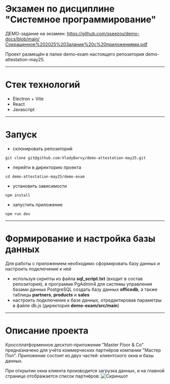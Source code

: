 # Экзамен по дисциплине "Системное программирование"
ДЕМО-задание на экзамен: 
<https://github.com/sseezov/demo-docs/blob/main/Сокращенное%202025%20Залание%20с%20приложениями.pdf>

Проект размещён в папке demo-exam настоящего репозитория demo-attestation-may25.
***

# Стек технологий
- Electron + Vite
- React
- Javascript
***

# Запуск
- склонировать репозиторий
```
git clone git@github.com:VladyBarvy/demo-attestation-may25.git
```
- перейти в директорию проекта
```
cd demo-attestation-may25/demo-exam
```
- установить зависимости
```
npm install
```
- запустить приложение
```
npm run dev
```
***

# Формирование и настройка базы данных
Для работы с приложением необходимо сформировать базу данных и настроить подключение к ней
- используя скрипты из файла __sql_script.txt__ (входит в состав репозитория), в программе PgAdmin4 для системы управления базами данных PostgreSQL создать базу данных __officedb__, а также таблицы __partners__, __products__ и __sales__
- настроить подключение к базе данных, отредактировав параметры в файле db.js (директория __demo-exam/src/main__)
***

# Описание проекта
Кроссплатформенное десктоп-приложение "Master Floor & Co" предназначено для учёта коммерческих партнёров компании "Мастер Пол".
Приложение состоит из двух частей: клиентского окна и базы данных.

При открытии окна клиента производится загрузка данных, и на главной странице отображается список партнёров:
![Скриншот](./blob/main/demo-exam/resources/MainPage.png)


